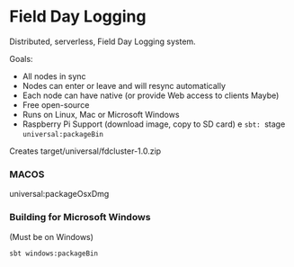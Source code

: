 # Field Day Logging

Distributed, serverless, Field Day Logging system.

Goals:

* All nodes in sync
* Nodes can enter or leave and will resync automatically
* Each node can have native (or provide Web access to clients Maybe)
* Free open-source
* Runs on Linux, Mac or Microsoft Windows
* Raspberry Pi Support (download image, copy to SD card)
e
`sbt:
`stage
`universal:packageBin`

Creates target/universal/fdcluster-1.0.zip

### MACOS
universal:packageOsxDmg

### Building for Microsoft Windows
(Must be on Windows)

`sbt windows:packageBin`